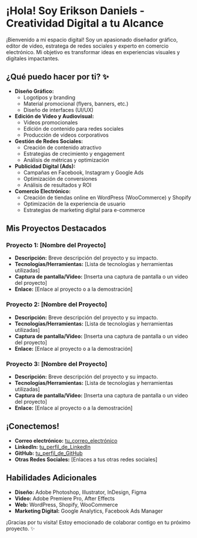 # ¡Hola! Soy Erikson Daniels - Creatividad Digital a tu Alcance 

¡Bienvenido a mi espacio digital! Soy un apasionado diseñador gráfico, editor de video, estratega de redes sociales y experto en comercio electrónico. Mi objetivo es transformar ideas en experiencias visuales y digitales impactantes.

## ¿Qué puedo hacer por ti? ✨

* **Diseño Gráfico:**
    * Logotipos y branding
    * Material promocional (flyers, banners, etc.)
    * Diseño de interfaces (UI/UX)
* **Edición de Video y Audiovisual:**
    * Videos promocionales
    * Edición de contenido para redes sociales
    * Producción de videos corporativos
* **Gestión de Redes Sociales:**
    * Creación de contenido atractivo
    * Estrategias de crecimiento y engagement
    * Análisis de métricas y optimización
* **Publicidad Digital (Ads):**
    * Campañas en Facebook, Instagram y Google Ads
    * Optimización de conversiones
    * Análisis de resultados y ROI
* **Comercio Electrónico:**
    * Creación de tiendas online en WordPress (WooCommerce) y Shopify
    * Optimización de la experiencia de usuario
    * Estrategias de marketing digital para e-commerce

## Mis Proyectos Destacados 

### Proyecto 1: [Nombre del Proyecto]
* **Descripción:** Breve descripción del proyecto y su impacto.
* **Tecnologías/Herramientas:** [Lista de tecnologías y herramientas utilizadas]
* **Captura de pantalla/Video:** \[Inserta una captura de pantalla o un video del proyecto]
* **Enlace:** [Enlace al proyecto o a la demostración]

### Proyecto 2: [Nombre del Proyecto]
* **Descripción:** Breve descripción del proyecto y su impacto.
* **Tecnologías/Herramientas:** [Lista de tecnologías y herramientas utilizadas]
* **Captura de pantalla/Video:** \[Inserta una captura de pantalla o un video del proyecto]
* **Enlace:** [Enlace al proyecto o a la demostración]

### Proyecto 3: [Nombre del Proyecto]
* **Descripción:** Breve descripción del proyecto y su impacto.
* **Tecnologías/Herramientas:** [Lista de tecnologías y herramientas utilizadas]
* **Captura de pantalla/Video:** \[Inserta una captura de pantalla o un video del proyecto]
* **Enlace:** [Enlace al proyecto o a la demostración]

## ¡Conectemos! 

* **Correo electrónico:** [tu\_correo\_electrónico](mailto:tu\_correo\_electrónico)
* **LinkedIn:** [tu\_perfil\_de\_LinkedIn](tu\_perfil\_de\_LinkedIn)
* **GitHub:** [tu\_perfil\_de\_GitHub](tu\_perfil\_de\_GitHub)
* **Otras Redes Sociales:** [Enlaces a tus otras redes sociales]

## Habilidades Adicionales ️

* **Diseño:** Adobe Photoshop, Illustrator, InDesign, Figma
* **Video:** Adobe Premiere Pro, After Effects
* **Web:** WordPress, Shopify, WooCommerce
* **Marketing Digital:** Google Analytics, Facebook Ads Manager

¡Gracias por tu visita! Estoy emocionado de colaborar contigo en tu próximo proyecto. ✨
